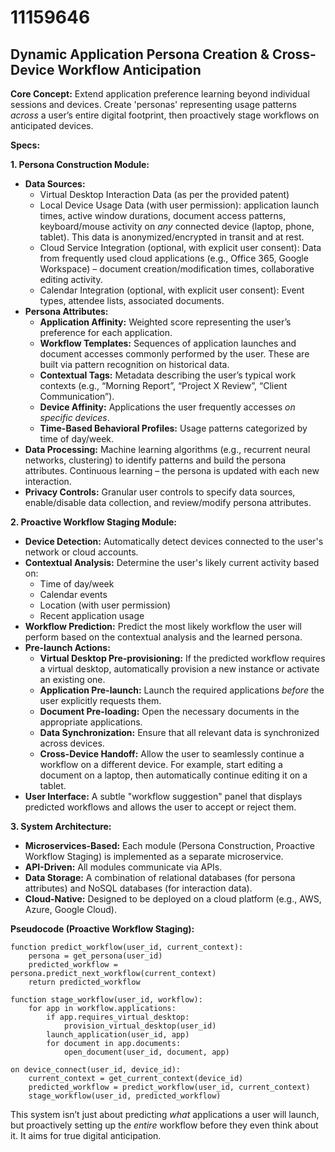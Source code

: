 # 11159646

## Dynamic Application Persona Creation & Cross-Device Workflow Anticipation

**Core Concept:** Extend application preference learning beyond individual sessions and devices. Create 'personas' representing usage patterns *across* a user’s entire digital footprint, then proactively stage workflows on anticipated devices.

**Specs:**

**1. Persona Construction Module:**

*   **Data Sources:**
    *   Virtual Desktop Interaction Data (as per the provided patent)
    *   Local Device Usage Data (with user permission): application launch times, active window durations, document access patterns, keyboard/mouse activity on *any* connected device (laptop, phone, tablet). This data is anonymized/encrypted in transit and at rest.
    *   Cloud Service Integration (optional, with explicit user consent): Data from frequently used cloud applications (e.g., Office 365, Google Workspace) – document creation/modification times, collaborative editing activity.
    *   Calendar Integration (optional, with explicit user consent): Event types, attendee lists, associated documents.
*   **Persona Attributes:**
    *   **Application Affinity:** Weighted score representing the user’s preference for each application.
    *   **Workflow Templates:** Sequences of application launches and document accesses commonly performed by the user.  These are built via pattern recognition on historical data.
    *   **Contextual Tags:** Metadata describing the user’s typical work contexts (e.g., “Morning Report”, “Project X Review”, “Client Communication”).
    *   **Device Affinity:**  Applications the user frequently accesses *on specific devices*.
    *   **Time-Based Behavioral Profiles:** Usage patterns categorized by time of day/week.
*   **Data Processing:** Machine learning algorithms (e.g., recurrent neural networks, clustering) to identify patterns and build the persona attributes.  Continuous learning – the persona is updated with each new interaction.
*   **Privacy Controls:** Granular user controls to specify data sources, enable/disable data collection, and review/modify persona attributes.

**2. Proactive Workflow Staging Module:**

*   **Device Detection:** Automatically detect devices connected to the user's network or cloud accounts.
*   **Contextual Analysis:** Determine the user's likely current activity based on:
    *   Time of day/week
    *   Calendar events
    *   Location (with user permission)
    *   Recent application usage
*   **Workflow Prediction:** Predict the most likely workflow the user will perform based on the contextual analysis and the learned persona.
*   **Pre-launch Actions:**
    *   **Virtual Desktop Pre-provisioning:** If the predicted workflow requires a virtual desktop, automatically provision a new instance or activate an existing one.
    *   **Application Pre-launch:** Launch the required applications *before* the user explicitly requests them.
    *   **Document Pre-loading:** Open the necessary documents in the appropriate applications.
    *   **Data Synchronization:** Ensure that all relevant data is synchronized across devices.
    *   **Cross-Device Handoff:** Allow the user to seamlessly continue a workflow on a different device. For example, start editing a document on a laptop, then automatically continue editing it on a tablet.
*   **User Interface:** A subtle "workflow suggestion" panel that displays predicted workflows and allows the user to accept or reject them.

**3.  System Architecture:**

*   **Microservices-Based:** Each module (Persona Construction, Proactive Workflow Staging) is implemented as a separate microservice.
*   **API-Driven:** All modules communicate via APIs.
*   **Data Storage:**  A combination of relational databases (for persona attributes) and NoSQL databases (for interaction data).
*   **Cloud-Native:**  Designed to be deployed on a cloud platform (e.g., AWS, Azure, Google Cloud).

**Pseudocode (Proactive Workflow Staging):**

```
function predict_workflow(user_id, current_context):
    persona = get_persona(user_id)
    predicted_workflow = persona.predict_next_workflow(current_context)
    return predicted_workflow

function stage_workflow(user_id, workflow):
    for app in workflow.applications:
        if app.requires_virtual_desktop:
            provision_virtual_desktop(user_id)
        launch_application(user_id, app)
        for document in app.documents:
            open_document(user_id, document, app)

on device_connect(user_id, device_id):
    current_context = get_current_context(device_id)
    predicted_workflow = predict_workflow(user_id, current_context)
    stage_workflow(user_id, predicted_workflow)
```

This system isn’t just about predicting *what* applications a user will launch, but proactively setting up the *entire* workflow before they even think about it.  It aims for true digital anticipation.